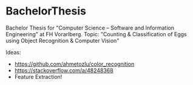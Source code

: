 # BachelorThesis
Bachelor Thesis for "Computer Science – Software and Information Engineering" at FH Vorarlberg. Topic: "Counting &amp; Classification of Eggs using Object Recognition &amp; Computer Vision"

Ideas: 
* https://github.com/ahmetozlu/color_recognition
* https://stackoverflow.com/a/48248368
* Feature Extraction!
